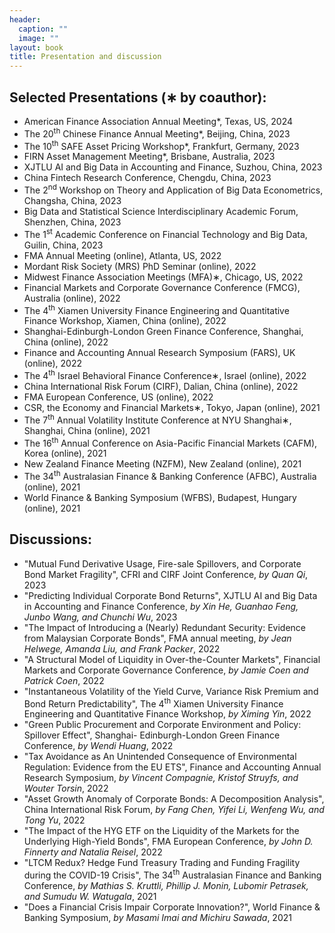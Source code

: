 ```yaml
---
header:
  caption: ""
  image: ""
layout: book
title: Presentation and discussion
---
```


## Selected Presentations (∗ by coauthor):

- American Finance Association Annual Meeting*, Texas, US, 2024
- The 20<sup>th</sup> Chinese Finance Annual Meeting*, Beijing, China, 2023
- The 10<sup>th</sup> SAFE Asset Pricing Workshop*, Frankfurt, Germany, 2023
- FIRN Asset Management Meeting*, Brisbane, Australia, 2023
- XJTLU AI and Big Data in Accounting and Finance, Suzhou, China, 2023
- China Fintech Research Conference, Chengdu, China, 2023
- The 2<sup>nd</sup> Workshop on Theory and Application of Big Data Econometrics, Changsha, China, 2023
- Big Data and Statistical Science Interdisciplinary Academic Forum, Shenzhen, China, 2023
- The 1<sup>st</sup> Academic Conference on Financial Technology and Big Data, Guilin, China, 2023
- FMA Annual Meeting (online), Atlanta, US, 2022 
- Mordant Risk Society (MRS) PhD Seminar (online), 2022
- Midwest Finance Association Meetings (MFA)∗, Chicago, US, 2022
- Financial Markets and Corporate Governance Conference (FMCG), Australia (online), 2022
- The 4<sup>th</sup> Xiamen University Finance Engineering and Quantitative Finance Workshop, Xiamen, China (online), 2022
- Shanghai-Edinburgh-London Green Finance Conference, Shanghai, China (online), 2022
- Finance and Accounting Annual Research Symposium (FARS), UK (online), 2022
- The 4<sup>th</sup> Israel Behavioral Finance Conference∗, Israel (online), 2022
- China International Risk Forum (CIRF), Dalian, China (online), 2022
- FMA European Conference, US (online), 2022
- CSR, the Economy and Financial Markets∗, Tokyo, Japan (online), 2021
- The 7<sup>th</sup> Annual Volatility Institute Conference at NYU Shanghai∗, Shanghai, China (online), 2021
- The 16<sup>th</sup> Annual Conference on Asia-Pacific Financial Markets (CAFM), Korea (online), 2021
- New Zealand Finance Meeting (NZFM), New Zealand (online), 2021
- The 34<sup>th</sup> Australasian Finance & Banking Conference (AFBC), Australia (online), 2021
- World Finance & Banking Symposium (WFBS), Budapest, Hungary (online), 2021

## Discussions:

- "Mutual Fund Derivative Usage, Fire-sale Spillovers, and Corporate Bond Market Fragility", CFRI and CIRF Joint Conference, _by Quan Qi_, 2023
- "Predicting Individual Corporate Bond Returns", XJTLU AI and Big Data in Accounting and Finance Conference, _by Xin He, Guanhao Feng, Junbo Wang, and Chunchi Wu_, 2023
- "The Impact of Introducing a (Nearly) Redundant Security: Evidence from Malaysian Corporate Bonds", FMA annual meeting, _by Jean Helwege, Amanda Liu, and Frank Packer_, 2022
- "A Structural Model of Liquidity in Over-the-Counter Markets", Financial Markets and Corporate Governance Conference, _by Jamie Coen and Patrick Coen_, 2022
- "Instantaneous Volatility of the Yield Curve, Variance Risk Premium and Bond Return Predictability", The 4<sup>th</sup> Xiamen University Finance Engineering and Quantitative Finance Workshop, _by Ximing Yin_, 2022
- "Green Public Procurement and Corporate Environment and Policy: Spillover Effect", Shanghai-
Edinburgh-London Green Finance Conference, _by Wendi Huang_, 2022
- "Tax Avoidance as An Unintended Consequence of Environmental Regulation: Evidence from the EU ETS", Finance and Accounting Annual Research Symposium, _by Vincent Compagnie, Kristof Struyfs, and Wouter Torsin_, 2022
- "Asset Growth Anomaly of Corporate Bonds: A Decomposition Analysis", China International Risk Forum, _by Fang Chen, Yifei Li, Wenfeng Wu, and Tong Yu_, 2022
- "The Impact of the HYG ETF on the Liquidity of the Markets for the Underlying High-Yield Bonds", FMA European Conference, _by John D. Finnerty and Natalia Reisel_, 2022
- "LTCM Redux? Hedge Fund Treasury Trading and Funding Fragility during the COVID-19 Crisis", The 34<sup>th</sup> Australasian Finance and Banking Conference, _by Mathias S. Kruttli, Phillip J. Monin, Lubomir Petrasek, and Sumudu W. Watugala_, 2021
- "Does a Financial Crisis Impair Corporate Innovation?", World Finance & Banking Symposium, _by Masami Imai and Michiru Sawada_, 2021

